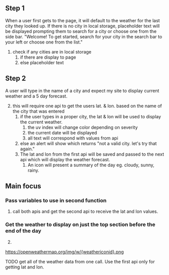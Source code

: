 ## Step 1

When a user first gets to the page, it will default to the weather for the last city they looked up. If there is no city in local storage, placeholder text will be displayed prompting them to search for a city or choose one from the side bar.
"Welcome! To get started, search for your city in the search bar to your left or choose one from the list."

1. check if any cities are in local storage
   1. if there are display to page
   2. else placeholder text

## Step 2

A user will type in the name of a city and expect my site to display current weather and a 5 day forecast.

2. this will require one api to get the users lat. & lon. based on the name of the city that was entered
   1. if the user types in a proper city, the lat & lon will be used to display the current weather.
      1. the uv index will change color depending on severity
      2. the current date will be displayed
      3. all text will correspond with values from api
   1. else an alert will show which returns "not a valid city. let's try that again."
   1. The lat and lon from the first api will be saved and passed to the next api which will display the weather forecast.
      1. An icon will present a summary of the day eg. cloudy, sunny, rainy.

## Main focus

### Pass variables to use in second function

1. call both apis and get the second api to receive the lat and lon values.

### Get the weather to display on just the top section before the end of the day

2.

https://openweathermap.org/img/w/{weathericonid}.png

TODO
get all of the weather data from one call. Use the first api only for getting lat and lon.
